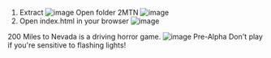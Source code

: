 1. Extract
![image](https://github.com/user-attachments/assets/fc21e911-57f4-48ae-abbd-8f57be6e073b)
 Open folder 2MTN
![image](https://github.com/user-attachments/assets/d76f9d6b-d537-4284-b7fc-ecbcf3f95769)
3. Open index.html in your browser
![image](https://github.com/user-attachments/assets/9bf17020-b513-4fbb-8e29-c2c0afd5bb7f)

200 Miles to Nevada is a driving horror game.
![image](https://github.com/user-attachments/assets/e2a818dd-51dd-4bcc-ad8e-faf8372a6882)
Pre-Alpha
Don't play if you're sensitive to flashing lights!
